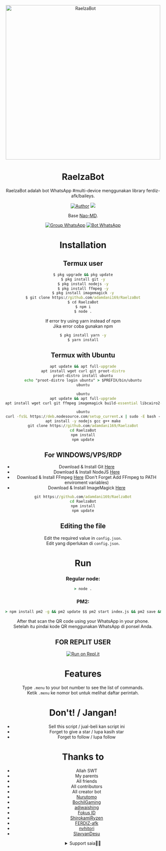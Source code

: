 <div align="center">
<img src="https://telegra.ph/file/07b50c0eca5870ab032c8.jpg" alt="RaelzaBot" width="500" />
  
# RaelzaBot
RaelzaBot adalah bot WhatsApp #multi-device menggunakan library ferdiz-afk/baileys.
<p align="center">
<a href="https://github.com/adamdani169"><img title="Author" src="https://img.shields.io/badge/Author-adamdani169-red.svg?style=for-the-badge&logo=github"></a>
  <img src="https://img.shields.io/github/repo-size/adamdani169/RaelzaBot"/>
</p>

Base [Nao-MD](https://github.com/ShirokamiRyzen/Nao-MD).

[![Group WhatsApp](https://img.shields.io/badge/WhatsApp%20Group-25D366?style=for-the-badge&logo=whatsapp&logoColor=white)](https://chat.whatsapp.com/BYgDRubCSRt7uWylK8J6cQ)
[![Bot WhatsApp](https://img.shields.io/badge/WhatsApp%20Bot-25D366?style=for-the-badge&logo=whatsapp&logoColor=white)](http://wa.me/628388906981)
# Installation
## Termux user
```cmd
$ pkg upgrade && pkg update
$ pkg install git -y
$ pkg install nodejs -y
$ pkg install ffmpeg -y
$ pkg install imagemagick -y
$ git clone https://github.com/adamdani169/RaelzaBot
$ cd RaelzaBot
$ npm i
$ node .
```
If error try using yarn instead of npm\
Jika error coba gunakan npm
```cmd
$ pkg install yarn -y
$ yarn install
```
## Termux with Ubuntu
```cmd
apt update && apt full-upgrade
apt install wget curl git proot-distro
proot-distro install ubuntu
echo "proot-distro login ubuntu" > $PREFIX/bin/ubuntu
ubuntu
```
```cmd
ubuntu
apt update && apt full-upgrade
apt install wget curl git ffmpeg imagemagick build-essential libcairo2-dev libpango1.0-dev libjpeg-dev libgif-dev librsvg2-dev dbus-x11 ffmpeg2theora ffmpegfs ffmpegthumbnailer ffmpegthumbnailer-dbg ffmpegthumbs libavcodec-dev libavcodec-extra libavcodec-extra58 libavdevice-dev libavdevice58 libavfilter-dev libavfilter-extra libavfilter-extra7 libavformat-dev libavformat58 libavifile-0.7-bin libavifile-0.7-common libavifile-0.7c2 libavresample-dev libavresample4 libavutil-dev libavutil56 libpostproc-dev libpostproc55 graphicsmagick graphicsmagick-dbg graphicsmagick-imagemagick-compat graphicsmagick-libmagick-dev-compat groff imagemagick-6.q16hdri imagemagick-common libchart-gnuplot-perl libgraphics-magick-perl libgraphicsmagick++-q16-12 libgraphicsmagick++1-dev
```
```cmd
ubuntu
curl -fsSL https://deb.nodesource.com/setup_current.x | sudo -E bash -
apt install -y nodejs gcc g++ make
git clone https://github.com/adamdani169/RaelzaBot
cd RaelzaBot
npm install
npm update
```
## For WINDOWS/VPS/RDP
- Download & Install Git [Here](https://git-scm.com/downloads)
- Download & Install NodeJS [Here](https://nodejs.org/en/download)
- Download & Install FFmpeg [Here](https://ffmpeg.org/download.html) (Don't Forget Add FFmpeg to PATH enviroment variables)
- Download & Install ImageMagick [Here](https://imagemagick.org/script/download.php)
```cmd
git https://github.com/adamdani169/RaelzaBot
cd RaelzaBot
npm install
npm update
```
## Editing the file
Edit the required value in `config.json`.\
Edit yang diperlukan di `config.json`.
# Run
### Regular node:
```cmd
> node .
```
### PM2:
```cmd
> npm install pm2 -g && pm2 update $$ pm2 start index.js && pm2 save && pm2 logs
```
After that scan the QR code using your WhatsApp in your phone.\
Setelah itu pindai kode QR menggunakan WhatsApp di ponsel Anda.
## FOR REPLIT USER
[![Run on Repl.it](https://repl.it/badge/github/adamdani169/RaelzaBot)](https://repl.it/github/adamdani169/RaelzaBot)
# Features
Type `.menu` to your bot number to see the list of commands.\
Ketik `.menu` ke nomor bot untuk melihat daftar perintah.
# Don't! / Jangan!
- Sell this script / jual-beli kan script ini
- Forget to give a star / lupa kasih star
- Forget to follow / lupa follow
# Thanks to
- Allah SWT
- My parents
- All friends
- All contributors
- All creator bot
- [Nurutomo](https://github.com/Nurutomo)
- [BochilGaming](https://github.com/bochilgaming)
- [adiwajshing](https://github.com/adiwajshing)
- [Fokus ID](https://github.com/Fokusdotid)
- [ShirokamiRyzen](https://github.com/ShirokamiRyzen)
- [FERDIZ-afk](https://github.com/FERDIZ-afk)
- [nvhitori](https://github.com/nvhitori)
- [SlavyanDesu](https://github.com/SlavyanDesu)
<details>
<summary>Support saia🍵🗿</summary><br>
<img src="https://telegra.ph/file/43aae0b66cf7791171d05.jpg"/>
</details>
